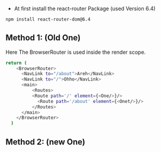 - At first install the react-router Package (used Version 6.4)
```bash
npm install react-router-dom@6.4
```

## Method 1: (Old One)
Here The BrowserRouter is used inside the render scope.

```bash
return (
    <BrowserRouter>
      <NavLink to="/about">Areh</NavLink>
      <NavLink to="/">Ohho</NavLink>
      <main>
          <Routes>
          <Route path='/' element={<One/>}/>
            <Route path='/about' element={<Onet/>}/>
          </Routes>
      </main>
    </BrowserRouter>
  )
```

## Method 2: (new One)